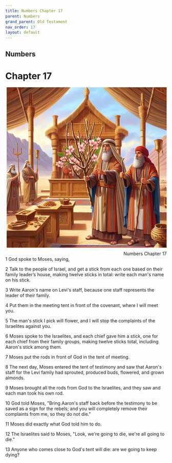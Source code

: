 ```yaml
---
title: Numbers Chapter 17
parent: Numbers
grand_parent: Old Testament
nav_order: 17
layout: default
---
```


## Numbers

# Chapter 17

<div style="clear: both; text-align: right;">
    <img src="/assets/Image/Numbers/500/17.jpg" alt="Numbers Chapter 17" class="chapter-image" style="max-width: 100%; height: auto; float: right; margin: 0 0 10px 10px; padding-left: 10%;">
    <figcaption style="font-size: 14px;">Numbers Chapter 17</figcaption>
</div>
1 God spoke to Moses, saying,

2 Talk to the people of Israel, and get a stick from each one based on their family leader’s house, making twelve sticks in total: write each man's name on his stick.

3 Write Aaron's name on Levi's staff, because one staff represents the leader of their family.

4 Put them in the meeting tent in front of the covenant, where I will meet you.

5 The man's stick I pick will flower, and I will stop the complaints of the Israelites against you.

6 Moses spoke to the Israelites, and each chief gave him a stick, one for each chief from their family groups, making twelve sticks total, including Aaron's stick among them.

7 Moses put the rods in front of God in the tent of meeting.

8 The next day, Moses entered the tent of testimony and saw that Aaron's staff for the Levi family had sprouted, produced buds, flowered, and grown almonds.

9 Moses brought all the rods from God to the Israelites, and they saw and each man took his own rod.

10 God told Moses, "Bring Aaron's staff back before the testimony to be saved as a sign for the rebels; and you will completely remove their complaints from me, so they do not die."

11 Moses did exactly what God told him to do.

12 The Israelites said to Moses, "Look, we're going to die, we're all going to die."

13 Anyone who comes close to God's tent will die: are we going to keep dying?


